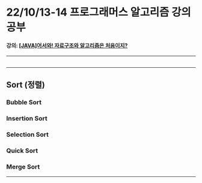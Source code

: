 # 22/10/13-14 프로그래머스 알고리즘 강의 공부
#### 강의: [[JAVA]어서와! 자료구조와 알고리즘은 처음이지?](https://school.programmers.co.kr/learn/courses/13577)
***

## 

***
## Sort (정렬)

### Bubble Sort
### Insertion Sort
### Selection Sort
### Quick Sort
### Merge Sort

*** 
